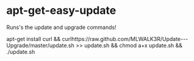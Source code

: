 apt-get-easy-update
===================

Runs's the update and upgrade commands!

apt-get install curl && curlhttps://raw.github.com/MLWALK3R/Update---Upgrade/master/update.sh >> update.sh && chmod a+x update.sh && ./update.sh
